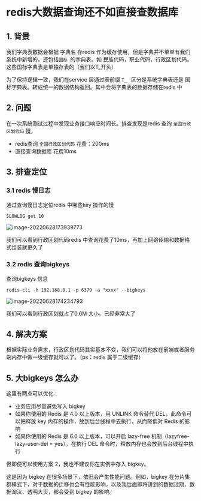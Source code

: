 # redis大数据查询还不如直接查数据库

## 1. 背景

我们字典表数据会根据 字典名 存redis 作为缓存使用，但是字典并不单单有我们系统中新增的。还包括`国标 `的字典表。如 民族代码，职业代码，行政区划代码。这些国标字典表是单独存表的（我们以T_开头）

为了保持逻辑一致，我们在service 层通过表前缀 `T_ ` 区分是系统字典表还是 国标字典表。转成统一的数据结构返回。其中会将字典表的数据存储在redis 中

## 2. 问题

在一次系统测试过程中发现业务接口响应时间长。排查发现是redis 查询 `全国行政区划代码` 慢，

- redis查询 `全国行政区划代码`  花费：200ms
- 直接查询数据库 花费10ms

## 3. 排查定位

### 3.1 redis 慢日志

通过查询慢日志定位redis 中哪些key 操作的慢

```bash
SLOWLOG get 10
```

![image-20220628173939773](https://zszblog.oss-cn-beijing.aliyuncs.com/zszblog/image-20220628173939773.png)

我们可以看到行政区划代码redis 中查询花费了10ms，再加上网络传输和数据格式组装就更久了

### 3.2 redis 查询bigkeys

查询bigkeys 信息

```
redis-cli -h 192.168.0.1 -p 6379 -a "xxxx" --bigkeys
```

![image-20220628174234793](https://zszblog.oss-cn-beijing.aliyuncs.com/zszblog/image-20220628174234793.png)

我们可以看到行政区划就占了0.6M 大小。已经非常大了

## 4. 解决方案

根据实际业务需求，行政区划代码其实基本不变，我们可以将他放在前端或者服务端内存中做一级缓存就可以了。（ps：redis 属于二级缓存）

## 5. 大bigkeys 怎么办

这里有两点可以优化：

- 业务应用尽量避免写入 bigkey
- 如果你使用的 Redis 是 4.0 以上版本，用 UNLINK 命令替代 DEL，此命令可以把释放 key 内存的操作，放到后台线程中去执行，从而降低对 Redis 的影响
- 如果你使用的 Redis 是 6.0 以上版本，可以开启 lazy-free 机制（lazyfree-lazy-user-del = yes），在执行 DEL 命令时，释放内存也会放到后台线程中执行

但即便可以使用方案 2，我也不建议你在实例中存入 bigkey。

这是因为 bigkey 在很多场景下，依旧会产生性能问题。例如，bigkey 在分片集群模式下，对于数据的迁移也会有性能影响，以及我后面即将讲到的数据过期、数据淘汰、透明大页，都会受到 bigkey 的影响。

